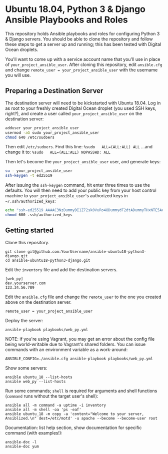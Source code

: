 # Ubuntu 18.04, Python 3 & Django Ansible Playbooks and Roles

This repository holds Ansible playbooks and roles for configuring Python 3 & Django servers. You should be able to clone the repository and follow these steps to get a server up and running; this has been tested with Digital Ocean droplets.

You'll want to come up with a service account name that you'll use in place of `your_project_ansible_user`. After cloning this repository, edit `ansible.cfg` and change `remote_user = your_project_ansible_user` with the username you will use.

## Preparing a Destination Server

The destination server will need to be kickstarted with Ubuntu 18.04. Log in as root to your freshly created Digital Ocean droplet (you used SSH keys, right?), and create a user called `your_project_ansible_user` on the destination server:

```bash
adduser your_project_ansible_user
usermod -aG sudo your_project_ansible_user
chmod 640 /etc/sudoers
```

Then edit `/etc/sudoers`. Find this line:
`%sudo   ALL=(ALL:ALL) ALL`
...and change it to:
`%sudo   ALL=(ALL:ALL) NOPASSWD: ALL`

Then let's become the `your_project_ansible_user` user, and generate keys:

```bash
su - your_project_ansible_user
ssh-keygen -t ed25519
```

After issuing the `ssh-keygen` command, hit enter three times to use the defaults. You will then need to add your public key from your host control machine to `your_project_ansible_user`'s authorized keys in `~/.ssh/authorized_keys`:

```bash
echo "ssh-ed25519 AAAAC3NzDummyDI1Z72sk0VuRo48DummydF2dtADummyTHxNTE5AoDummyMyckiqF2 you@yourdomain.com" >> .ssh/authorized_keys
chmod 600 .ssh/authorized_keys
```

## Getting started

Clone this repository.

    git clone git@github.com:YourUsername/ansible-ubuntu18-python3-django.git
    cd ansible-ubuntu18-python3-django.git

Edit the `inventory` file and add the destination servers.

    [web_py]
    dev.yourserver.com
    123.34.56.789

Edit the `ansible.cfg` file and change the `remote_user` to the one you created above on the destination server.

    remote_user = your_project_ansible_user

Deploy the server:

    ansible-playbook playbooks/web_py.yml

NOTE: if you're using Vagrant, you may get an error about the config file being world-writable due to Vagrant's shared folders. You can issue commands with an environment variable as a work-around:

    ANSIBLE_CONFIG=./ansible.cfg ansible-playbook playbooks/web_py.yml

Show some servers:

    ansible ubuntu_18 --list-hosts
    ansible web_py --list-hosts

Run some commands; `shell` is required for arguments and shell functions (`command` runs without the target user's shell):

    ansible all -m command -a uptime -i inventory
    ansible all -m shell -oa 'ps -eaf'
    ansible ubuntu_18 -m copy -a 'content="Welcome to your server, Ansiblized.\n" dest=/etc/motd' -u apache --become --become-user root

Documentation: list help section, show documentation for specific command (with examples!):

    ansible-doc -l
    ansible-doc yum

